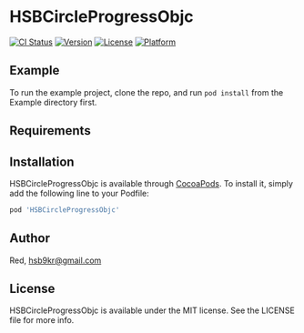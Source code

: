 # HSBCircleProgressObjc

[![CI Status](http://img.shields.io/travis/Red/HSBCircleProgressObjc.svg?style=flat)](https://travis-ci.org/Red/HSBCircleProgressObjc)
[![Version](https://img.shields.io/cocoapods/v/HSBCircleProgressObjc.svg?style=flat)](http://cocoapods.org/pods/HSBCircleProgressObjc)
[![License](https://img.shields.io/cocoapods/l/HSBCircleProgressObjc.svg?style=flat)](http://cocoapods.org/pods/HSBCircleProgressObjc)
[![Platform](https://img.shields.io/cocoapods/p/HSBCircleProgressObjc.svg?style=flat)](http://cocoapods.org/pods/HSBCircleProgressObjc)

## Example

To run the example project, clone the repo, and run `pod install` from the Example directory first.

## Requirements

## Installation

HSBCircleProgressObjc is available through [CocoaPods](http://cocoapods.org). To install
it, simply add the following line to your Podfile:

```ruby
pod 'HSBCircleProgressObjc'
```

## Author

Red, hsb9kr@gmail.com

## License

HSBCircleProgressObjc is available under the MIT license. See the LICENSE file for more info.
